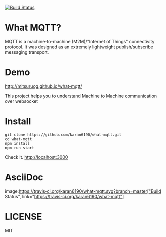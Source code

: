 [![Build Status](https://travis-ci.org/karan6190/what-mqtt.svg?branch=master)](https://travis-ci.org/karan6190/what-mqtt)

# What MQTT? 
MQTT is a machine-to-machine (M2M)/"Internet of Things" connectivity protocol. It was designed as an extremely lightweight publish/subscribe messaging transport.

# Demo

<http://mitsuruog.github.io/what-mqtt/>

This project helps you to understand Machine to Machine communication over websocket

# Install

```
git clone https://github.com/karan6190/what-mqtt.git
cd what-mqtt
npm install
npm run start
```

Check it. <http://localhost:3000>

# AsciiDoc

image:https://travis-ci.org/karan6190/what-mqtt.svg?branch=master["Build Status", link="https://travis-ci.org/karan6190/what-mqtt"]

# LICENSE

MIT
